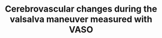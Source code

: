 ---
title: "Cerebrovascular changes during the valsalva maneuver measured with VASO"
project_id: layer_fmri
conf_date: 2016-06-01
conference_id: "OHBM_2016"
presenters:
   - daniel_handwerker
   - javier_gonzalez-castillo
   - laurentius_huber
   - peter_bandettini
   - ben_gutierrez
   - puja_panwar
summary: "<p>Abstract #4298</p>"
file: /assets/presentations/handwerker_valsalvavaso_hbm2016_small.pdf
filename: handwerker_valsalvavaso_hbm2016_small.pdf
layout: presentation
---